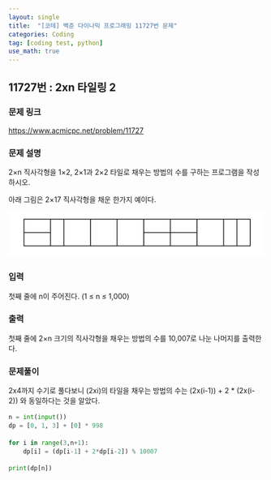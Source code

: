 ```yaml
---
layout: single
title:  "[코테] 백준 다이나믹 프로그래밍 11727번 문제"
categories: Coding
tag: [coding test, python]
use_math: true
---
```


## 11727번 : 2xn 타일링 2
### 문제 링크
<https://www.acmicpc.net/problem/11727>

### 문제 설명
2×n 직사각형을 1×2, 2×1과 2×2 타일로 채우는 방법의 수를 구하는 프로그램을 작성하시오.

아래 그림은 2×17 직사각형을 채운 한가지 예이다.

![그림1](/images/20240729_1.png)

### 입력
첫째 줄에 n이 주어진다. (1 ≤ n ≤ 1,000)

### 출력
첫째 줄에 2×n 크기의 직사각형을 채우는 방법의 수를 10,007로 나눈 나머지를 출력한다.

### 문제풀이
2x4까지 수기로 풀다보니 (2xi)의 타일을 채우는 방법의 수는 (2x(i-1)) + 2 * (2x(i-2)) 와 동일하다는 것을 알았다.

```python
n = int(input())
dp = [0, 1, 3] + [0] * 998

for i in range(3,n+1):
    dp[i] = (dp[i-1] + 2*dp[i-2]) % 10007
    
print(dp[n])
```
